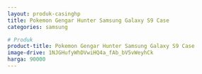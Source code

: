 ```yaml
---
layout: produk-casinghp
title: Pokemon Gengar Hunter Samsung Galaxy S9 Case
categories: samsung

# Produk
product-title: Pokemon Gengar Hunter Samsung Galaxy S9 Case
image-drive: 1NJGHufyWhDVwiHQ4a_fAb_bV5vWeyhCk
harga: 90000
---
```

